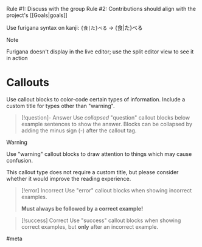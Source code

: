 Rule #1: Discuss with the group
Rule #2: Contributions should align with the project's [[Goals|goals]]

Use furigana syntax on kanji:
`{食|た}べる`  → {食|た}べる


> [!note] 
> Furigana doesn't display in the live editor; use the split editor view to see it in action

# Callouts
Use callout blocks to color-code certain types of information. Include a custom title for types other than "warning".

>[!question]- Answer
>Use *collapsed* "question" callout blocks below example sentences to show the answer. Blocks can be collapsed by adding the minus sign (-) after the callout tag.

> [!warning]
> Use "warning" callout blocks to draw attention to things which may cause confusion.
> 
> This callout type does not require a custom title, but please consider whether it would improve the reading experience.

>[!error] Incorrect
>Use "error" callout blocks when showing incorrect examples.
>
>**Must always be followed by a correct example!**

>[!success] Correct
>Use "success" callout blocks when showing correct examples, but **only** after an incorrect example.

#meta 